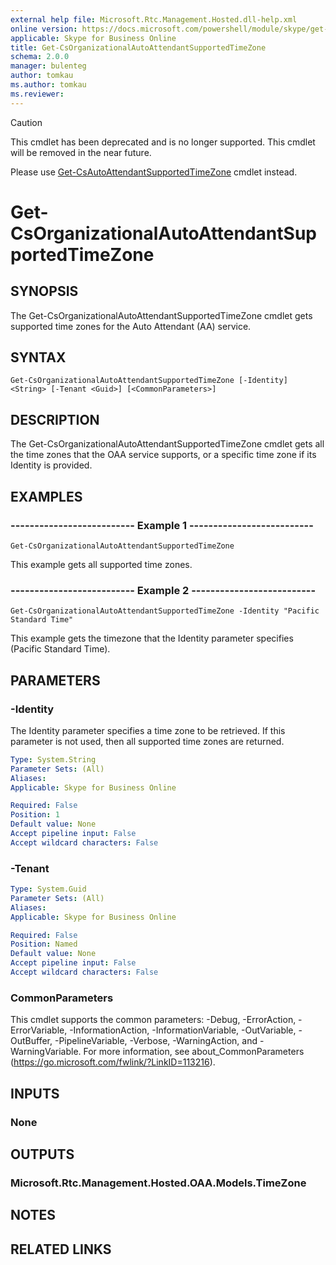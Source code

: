 ```yaml
---
external help file: Microsoft.Rtc.Management.Hosted.dll-help.xml
online version: https://docs.microsoft.com/powershell/module/skype/get-csorganizationalautoattendantsupportedtimezone
applicable: Skype for Business Online
title: Get-CsOrganizationalAutoAttendantSupportedTimeZone
schema: 2.0.0
manager: bulenteg
author: tomkau
ms.author: tomkau
ms.reviewer:
---
```

> [!CAUTION]
> This cmdlet has been deprecated and is no longer supported.  This cmdlet will be removed in the near future.
> 
> Please use [Get-CsAutoAttendantSupportedTimeZone](Get-CsAutoAttendantSupportedTimeZone.md) cmdlet instead.

# Get-CsOrganizationalAutoAttendantSupportedTimeZone

## SYNOPSIS
The Get-CsOrganizationalAutoAttendantSupportedTimeZone cmdlet gets supported time zones for the Auto Attendant (AA) service.

## SYNTAX

```
Get-CsOrganizationalAutoAttendantSupportedTimeZone [-Identity] <String> [-Tenant <Guid>] [<CommonParameters>]
```

## DESCRIPTION
The Get-CsOrganizationalAutoAttendantSupportedTimeZone cmdlet gets all the time zones that the OAA service supports, or a specific time zone if its Identity is provided.

## EXAMPLES

### -------------------------- Example 1 --------------------------
```
Get-CsOrganizationalAutoAttendantSupportedTimeZone
```

This example gets all supported time zones.

### -------------------------- Example 2 --------------------------
```
Get-CsOrganizationalAutoAttendantSupportedTimeZone -Identity "Pacific Standard Time"
```

This example gets the timezone that the Identity parameter specifies (Pacific Standard Time).


## PARAMETERS

### -Identity
The Identity parameter specifies a time zone to be retrieved. If this parameter is not used, then all supported time zones are returned.

```yaml
Type: System.String
Parameter Sets: (All)
Aliases: 
Applicable: Skype for Business Online

Required: False
Position: 1
Default value: None
Accept pipeline input: False
Accept wildcard characters: False
```

### -Tenant

```yaml
Type: System.Guid
Parameter Sets: (All)
Aliases: 
Applicable: Skype for Business Online

Required: False
Position: Named
Default value: None
Accept pipeline input: False
Accept wildcard characters: False
```

### CommonParameters
This cmdlet supports the common parameters: -Debug, -ErrorAction, -ErrorVariable, -InformationAction, -InformationVariable, -OutVariable, -OutBuffer, -PipelineVariable, -Verbose, -WarningAction, and -WarningVariable. For more information, see about_CommonParameters (https://go.microsoft.com/fwlink/?LinkID=113216).

## INPUTS

### None


## OUTPUTS

### Microsoft.Rtc.Management.Hosted.OAA.Models.TimeZone


## NOTES


## RELATED LINKS

